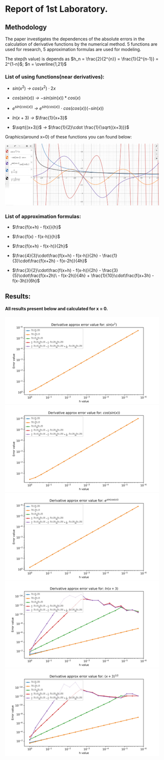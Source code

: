 # Report of 1st Laboratory.

## Methodology

The paper investigates the dependences of the absolute errors in the calculation of derivative functions by the numerical method. 5 functions are used for research, 5 approximation formulas are used for modeling.

The step(h value) is depends as $h_n = \frac{2}{2^{n}} = \frac{1}{2^{n-1}} = 2^{1-n}$; $n = \overline{1,21}$
### List of using functions(near derivatives):
* $sin(x^2)$ *->* $cos(x^2)\cdot 2x$

* $cos(sin(x))$ *->* $-sin(sin(x))*cos(x)$

* $e^{sin(cos(x))}$ *->* $e^{sin(cos(x))}\cdot cos(cos(x))(-sin(x))$

* $ln(x+3)$ *->* $\frac{1}{x+3}$

* $\sqrt{(x+3)}$ *->* $\frac{1}{2}\cdot \frac{1}{\sqrt{(x+3)}}$

Graphics(around x=0) of these functions you can found below:

![](img/funcGraph.png)
### List of approximation formulas:
*  $\frac{f(x+h) - f(x)}{h}$

* $\frac{f(x) - f(x-h)}{h}$

* $\frac{f(x+h) - f(x-h)}{2h}$

* $\frac{4}{3}\cdot\frac{f(x+h) - f(x-h)}{2h} - \frac{1}{3}\cdot\frac{f(x+2h) - f(x-2h)}{4h}$

* $\frac{3}{2}\cdot\frac{f(x+h) - f(x-h)}{2h} - \frac{3}{5}\cdot\frac{f(x+2h)\ - f(x-2h)}{4h} + \frac{1}{10}\cdot\frac{f(x+3h) - f(x-3h)}{6h}$

## Results:
#### All results present below and calculated for x = 0. 

![](img/stat0.jpg)
![](img/stat1.jpg)
![](img/stat2.jpg)
![](img/stat3.jpg)
![](img/stat4.jpg)